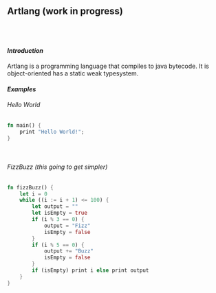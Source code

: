 ## Artlang (work in progress)

<br>
<br>

#### _Introduction_
Artlang is a programming language that compiles to 
java bytecode. It is object-oriented has a static weak typesystem.

#### _Examples_
###### Hello World
```rust
fn main() {
    print "Hello World!";
}
```

<br>

###### FizzBuzz (this going to get simpler)
```rust
fn fizzBuzz() {
    let i = 0
    while ((i := i + 1) <= 100) {
        let output = ""
        let isEmpty = true
        if (i % 3 == 0) {
            output = "Fizz"
            isEmpty = false
        }
        if (i % 5 == 0) {
            output += "Buzz"
            isEmpty = false
        }
        if (isEmpty) print i else print output
    }
}
```
